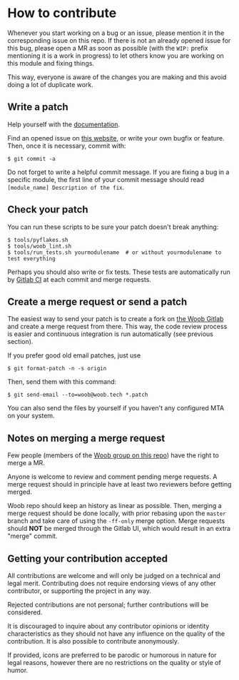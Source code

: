 How to contribute
=================

Whenever you start working on a bug or an issue, please mention it in the
corresponding issue on this repo. If there is not an already opened issue for
this bug, please open a MR as soon as possible (with the `WIP:` prefix
mentioning it is a work in progress) to let others know you are working on
this module and fixing things.

This way, everyone is aware of the changes you are making and this avoid doing
a lot of duplicate work.


Write a patch
-------------

Help yourself with the [documentation](http://docs.woob.tech/).

Find an opened issue on [this website](https://gitlab.com/woob/woob/issues),
or write your own bugfix or feature. Then, once it is necessary, commit with:

    $ git commit -a

Do not forget to write a helpful commit message. If you are fixing a bug in a
specific module, the first line of your commit message should read
`[module_name] Description of the fix`.


Check your patch
----------------

You can run these scripts to be sure your patch doesn't break anything:

    $ tools/pyflakes.sh
    $ tools/woob_lint.sh
    $ tools/run_tests.sh yourmodulename  # or without yourmodulename to test everything

Perhaps you should also write or fix tests. These tests are automatically run by
[Gitlab CI](https://gitlab.com/woob/woob/pipelines) at each commit and merge requests.


Create a merge request or send a patch
--------------------------------------

The easiest way to send your patch is to create a fork on [the Woob
Gitlab](https://gitlab.com/woob/woob) and create a merge request from there.
This way, the code review process is easier and continuous integration is run
automatically (see previous section).

If you prefer good old email patches, just use

    $ git format-patch -n -s origin

Then, send them with this command:

    $ git send-email --to=woob@woob.tech *.patch

You can also send the files by yourself if you haven't any configured MTA on your system.


Notes on merging a merge request
--------------------------------

Few people (members of the [Woob group on this
repo](https://gitlab.com/groups/woob/-/group_members)) have the right to
merge a MR.

Anyone is welcome to review and comment pending merge requests. A merge
request should in principle have at least two reviewers before getting merged.

Woob repo should keep an history as linear as possible. Then, merging a merge
request should be done locally, with prior rebasing upon the `master` branch
and take care of using the `-ff-only` merge option. Merge requests should
**NOT** be merged through the Gitlab UI, which would result in an extra "merge"
commit.


Getting your contribution accepted
----------------------------------

All contributions are welcome and will only be judged on a technical and legal merit.
Contributing does not require endorsing views of any other contributor,
or supporting the project in any way.

Rejected contributions are not personal; further contributions will be considered.

It is discouraged to inquire about any contributor opinions or
identity characteristics as they should not have any influence on the quality
of the contribution. It is also possible to contribute anonymously.

If provided, icons are preferred to be parodic or humorous in nature for
legal reasons, however there are no restrictions on the quality or style of humor.
